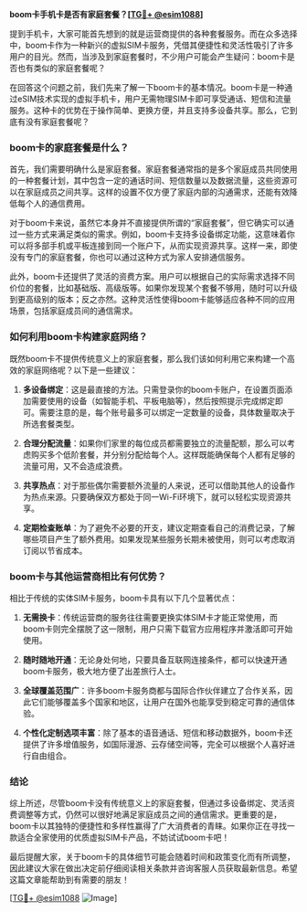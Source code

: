 **boom卡手机卡是否有家庭套餐？[[TG💪+ @esim1088](https://t.me/s/esim1088)]**

提到手机卡，大家可能首先想到的就是运营商提供的各种套餐服务。而在众多选择中，boom卡作为一种新兴的虚拟SIM卡服务，凭借其便捷性和灵活性吸引了许多用户的目光。然而，当涉及到家庭套餐时，不少用户可能会产生疑问：boom卡是否也有类似的家庭套餐呢？

在回答这个问题之前，我们先来了解一下boom卡的基本情况。boom卡是一种通过eSIM技术实现的虚拟手机卡，用户无需物理SIM卡即可享受通话、短信和流量服务。这种卡的优势在于操作简单、更换方便，并且支持多设备共享。那么，它到底有没有家庭套餐呢？

### boom卡的家庭套餐是什么？

首先，我们需要明确什么是家庭套餐。家庭套餐通常指的是多个家庭成员共同使用的一种套餐计划，其中包含一定的通话时间、短信数量以及数据流量，这些资源可以在家庭成员之间共享。这样的设置不仅方便了家庭内部的沟通需求，还能有效降低每个人的通信费用。

对于boom卡来说，虽然它本身并不直接提供所谓的“家庭套餐”，但它确实可以通过一些方式来满足类似的需求。例如，boom卡支持多设备绑定功能，这意味着你可以将多部手机或平板连接到同一个账户下，从而实现资源共享。这样一来，即使没有专门的家庭套餐，你也可以通过这种方式为家人安排通信服务。

此外，boom卡还提供了灵活的资费方案。用户可以根据自己的实际需求选择不同价位的套餐，比如基础版、高级版等。如果你发现某个套餐不够用，随时可以升级到更高级别的版本；反之亦然。这种灵活性使得boom卡能够适应各种不同的应用场景，包括家庭成员间的通信需求。

### 如何利用boom卡构建家庭网络？

既然boom卡不提供传统意义上的家庭套餐，那么我们该如何利用它来构建一个高效的家庭网络呢？以下是一些建议：

1. **多设备绑定**：这是最直接的方法。只需登录你的boom卡账户，在设置页面添加需要使用的设备（如智能手机、平板电脑等），然后按照提示完成绑定即可。需要注意的是，每个账号最多可以绑定一定数量的设备，具体数量取决于所选套餐类型。

2. **合理分配流量**：如果你们家里的每位成员都需要独立的流量配额，那么可以考虑购买多个低阶套餐，并分别分配给每个人。这样既能确保每个人都有足够的流量可用，又不会造成浪费。

3. **共享热点**：对于那些偶尔需要额外流量的人来说，还可以借助其他人的设备作为热点来源。只要确保双方都处于同一Wi-Fi环境下，就可以轻松实现资源共享。

4. **定期检查账单**：为了避免不必要的开支，建议定期查看自己的消费记录，了解哪些项目产生了额外费用。如果发现某些服务长期未被使用，则可以考虑取消订阅以节省成本。

### boom卡与其他运营商相比有何优势？

相比于传统的实体SIM卡服务，boom卡具有以下几个显著优点：

1. **无需换卡**：传统运营商的服务往往需要更换实体SIM卡才能正常使用，而boom卡则完全摆脱了这一限制，用户只需下载官方应用程序并激活即可开始使用。
   
2. **随时随地开通**：无论身处何地，只要具备互联网连接条件，都可以快速开通boom卡服务，极大地方便了出差旅行人士。

3. **全球覆盖范围广**：许多boom卡服务商都与国际合作伙伴建立了合作关系，因此它们能够覆盖多个国家和地区，让用户在国外也能享受到稳定可靠的通信体验。

4. **个性化定制选项丰富**：除了基本的语音通话、短信和移动数据外，boom卡还提供了许多增值服务，如国际漫游、云存储空间等，完全可以根据个人喜好进行自由组合。

### 结论

综上所述，尽管boom卡没有传统意义上的家庭套餐，但通过多设备绑定、灵活资费调整等方式，仍然可以很好地满足家庭成员之间的通信需求。更重要的是，boom卡以其独特的便捷性和多样性赢得了广大消费者的青睐。如果你正在寻找一款适合全家使用的优质虚拟SIM卡产品，不妨试试boom卡吧！

最后提醒大家，关于boom卡的具体细节可能会随着时间和政策变化而有所调整，因此建议大家在做出决定前仔细阅读相关条款并咨询客服人员获取最新信息。希望这篇文章能帮助到有需要的朋友！

[[TG💪+ @esim1088](https://t.me/s/esim1088) ![Image](https://i.postimg.cc/4NQfJmqS/Snipaste-2025-05-13-00-14-12.png)]